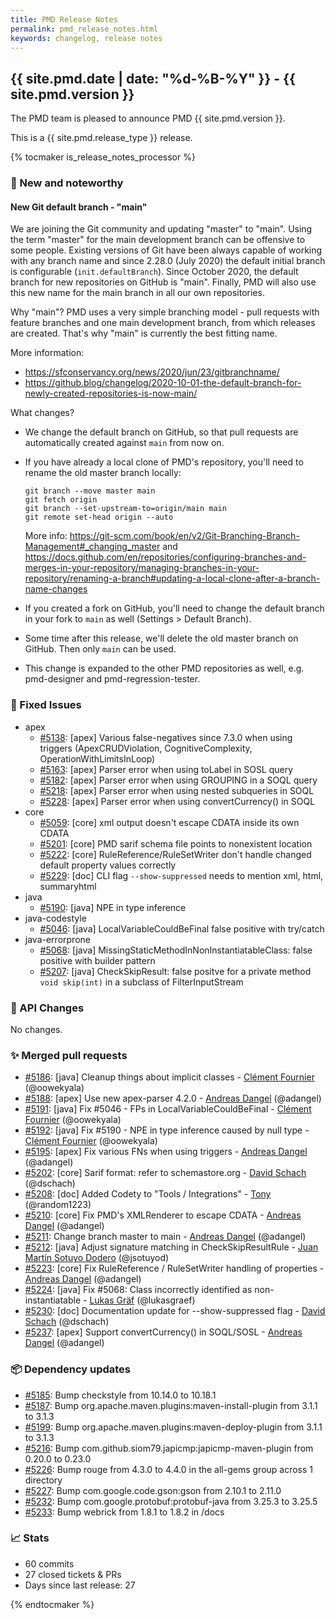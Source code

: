```yaml
---
title: PMD Release Notes
permalink: pmd_release_notes.html
keywords: changelog, release notes
---
```


## {{ site.pmd.date | date: "%d-%B-%Y" }} - {{ site.pmd.version }}

The PMD team is pleased to announce PMD {{ site.pmd.version }}.

This is a {{ site.pmd.release_type }} release.

{% tocmaker is_release_notes_processor %}

### 🚀 New and noteworthy

#### New Git default branch - "main"

We are joining the Git community and updating "master" to "main". Using the term "master" for the main
development branch can be offensive to some people. Existing versions of Git have been always capable of
working with any branch name and since 2.28.0 (July 2020) the default initial branch is configurable
(`init.defaultBranch`). Since October 2020, the default branch for new repositories on GitHub
is "main". Finally, PMD will also use this new name for the main branch in all our own repositories.

Why "main"? PMD uses a very simple branching model - pull requests with feature branches and one main development
branch, from which releases are created. That's why "main" is currently the best fitting name.

More information:
- <https://sfconservancy.org/news/2020/jun/23/gitbranchname/>
- <https://github.blog/changelog/2020-10-01-the-default-branch-for-newly-created-repositories-is-now-main/>

What changes?
- We change the default branch on GitHub, so that pull requests are automatically created against `main` from
  now on.
- If you have already a local clone of PMD's repository, you'll need to rename the old master branch locally:
  ```
  git branch --move master main
  git fetch origin
  git branch --set-upstream-to=origin/main main
  git remote set-head origin --auto
  ```
  
  More info:
  <https://git-scm.com/book/en/v2/Git-Branching-Branch-Management#_changing_master> and
  <https://docs.github.com/en/repositories/configuring-branches-and-merges-in-your-repository/managing-branches-in-your-repository/renaming-a-branch#updating-a-local-clone-after-a-branch-name-changes>
- If you created a fork on GitHub, you'll need to change the default branch in your fork to `main` as
  well (Settings > Default Branch).
- Some time after this release, we'll delete the old master branch on GitHub. Then only `main` can be used.
- This change is expanded to the other PMD repositories as well, e.g. pmd-designer and pmd-regression-tester.

### 🐛 Fixed Issues
* apex
  * [#5138](https://github.com/pmd/pmd/issues/5138): \[apex] Various false-negatives since 7.3.0 when using triggers
    (ApexCRUDViolation, CognitiveComplexity, OperationWithLimitsInLoop)
  * [#5163](https://github.com/pmd/pmd/issues/5163): \[apex] Parser error when using toLabel in SOSL query
  * [#5182](https://github.com/pmd/pmd/issues/5182): \[apex] Parser error when using GROUPING in a SOQL query
  * [#5218](https://github.com/pmd/pmd/issues/5218): \[apex] Parser error when using nested subqueries in SOQL
  * [#5228](https://github.com/pmd/pmd/issues/5228): \[apex] Parser error when using convertCurrency() in SOQL
* core
  * [#5059](https://github.com/pmd/pmd/issues/5059): \[core] xml output doesn't escape CDATA inside its own CDATA
  * [#5201](https://github.com/pmd/pmd/issues/5201): \[core] PMD sarif schema file points to nonexistent location
  * [#5222](https://github.com/pmd/pmd/issues/5222): \[core] RuleReference/RuleSetWriter don't handle changed default property values correctly
  * [#5229](https://github.com/pmd/pmd/issues/5229): \[doc] CLI flag `--show-suppressed` needs to mention xml, html, summaryhtml
* java
  * [#5190](https://github.com/pmd/pmd/issues/5190): \[java] NPE in type inference
* java-codestyle
  * [#5046](https://github.com/pmd/pmd/issues/5046): \[java] LocalVariableCouldBeFinal false positive with try/catch
* java-errorprone
  * [#5068](https://github.com/pmd/pmd/issues/5068): \[java] MissingStaticMethodInNonInstantiatableClass: false positive with builder pattern
  * [#5207](https://github.com/pmd/pmd/issues/5207): \[java] CheckSkipResult: false positve for a private method `void skip(int)` in a subclass of FilterInputStream

### 🚨 API Changes

No changes.

### ✨ Merged pull requests
* [#5186](https://github.com/pmd/pmd/pull/5186): \[java] Cleanup things about implicit classes - [Clément Fournier](https://github.com/oowekyala) (@oowekyala)
* [#5188](https://github.com/pmd/pmd/pull/5188): \[apex] Use new apex-parser 4.2.0 - [Andreas Dangel](https://github.com/adangel) (@adangel)
* [#5191](https://github.com/pmd/pmd/pull/5191): \[java] Fix #5046 - FPs in LocalVariableCouldBeFinal - [Clément Fournier](https://github.com/oowekyala) (@oowekyala)
* [#5192](https://github.com/pmd/pmd/pull/5192): \[java] Fix #5190 - NPE in type inference caused by null type - [Clément Fournier](https://github.com/oowekyala) (@oowekyala)
* [#5195](https://github.com/pmd/pmd/pull/5195): \[apex] Fix various FNs when using triggers - [Andreas Dangel](https://github.com/adangel) (@adangel)
* [#5202](https://github.com/pmd/pmd/pull/5202): \[core] Sarif format: refer to schemastore.org - [David Schach](https://github.com/dschach) (@dschach)
* [#5208](https://github.com/pmd/pmd/pull/5208): \[doc] Added Codety to "Tools / Integrations" - [Tony](https://github.com/random1223) (@random1223)
* [#5210](https://github.com/pmd/pmd/pull/5210): \[core] Fix PMD's XMLRenderer to escape CDATA - [Andreas Dangel](https://github.com/adangel) (@adangel)
* [#5211](https://github.com/pmd/pmd/pull/5211): Change branch master to main - [Andreas Dangel](https://github.com/adangel) (@adangel)
* [#5212](https://github.com/pmd/pmd/pull/5212): \[java] Adjust signature matching in CheckSkipResultRule - [Juan Martín Sotuyo Dodero](https://github.com/jsotuyod) (@jsotuyod)
* [#5223](https://github.com/pmd/pmd/pull/5223): \[core] Fix RuleReference / RuleSetWriter handling of properties - [Andreas Dangel](https://github.com/adangel) (@adangel)
* [#5224](https://github.com/pmd/pmd/pull/5224): \[java] Fix #5068: Class incorrectly identified as non-instantiatable - [Lukas Gräf](https://github.com/lukasgraef) (@lukasgraef)
* [#5230](https://github.com/pmd/pmd/pull/5230): \[doc] Documentation update for --show-suppressed flag - [David Schach](https://github.com/dschach) (@dschach)
* [#5237](https://github.com/pmd/pmd/pull/5237): \[apex] Support convertCurrency() in SOQL/SOSL - [Andreas Dangel](https://github.com/adangel) (@adangel)

### 📦 Dependency updates
* [#5185](https://github.com/pmd/pmd/issues/5185): Bump checkstyle from 10.14.0 to 10.18.1
* [#5187](https://github.com/pmd/pmd/issues/5187): Bump org.apache.maven.plugins:maven-install-plugin from 3.1.1 to 3.1.3
* [#5199](https://github.com/pmd/pmd/issues/5199): Bump org.apache.maven.plugins:maven-deploy-plugin from 3.1.1 to 3.1.3
* [#5216](https://github.com/pmd/pmd/issues/5216): Bump com.github.siom79.japicmp:japicmp-maven-plugin from 0.20.0 to 0.23.0
* [#5226](https://github.com/pmd/pmd/issues/5226): Bump rouge from 4.3.0 to 4.4.0 in the all-gems group across 1 directory
* [#5227](https://github.com/pmd/pmd/issues/5227): Bump com.google.code.gson:gson from 2.10.1 to 2.11.0
* [#5232](https://github.com/pmd/pmd/issues/5232): Bump com.google.protobuf:protobuf-java from 3.25.3 to 3.25.5
* [#5233](https://github.com/pmd/pmd/issues/5233): Bump webrick from 1.8.1 to 1.8.2 in /docs

### 📈 Stats
* 60 commits
* 27 closed tickets & PRs
* Days since last release: 27

{% endtocmaker %}
